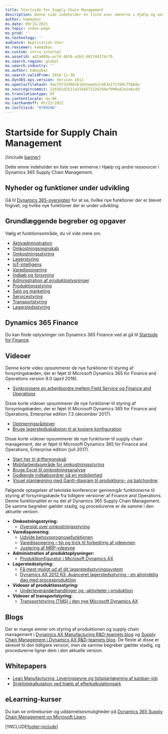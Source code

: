 ```yaml
---
title: Startside for Supply Chain Management
description: Denne side indeholder en liste over emnerne i Hjælp og andre ressourcer til Supply Chain Management-funktioner.
author: kamaybac
ms.date: 09/15/2021
ms.topic: index-page
ms.prod: ''
ms.technology: ''
audience: Application User
ms.reviewer: kamaybac
ms.custom: intro-internal
ms.assetid: ad2a889a-acfd-4b59-a3b3-4017dd374c7b
ms.search.region: global
ms.search.industry: ''
ms.author: kamaybac
ms.search.validFrom: 2016-11-30
ms.dyn365.ops.version: Version 1611
ms.openlocfilehash: 9ae75f33d96261691eee52c963a1f1f00c75b0de
ms.sourcegitcommit: 220101d2511a3164572226294ef090a43a1e6cdd
ms.translationtype: HT
ms.contentlocale: da-DK
ms.lasthandoff: 05/23/2022
ms.locfileid: "8789206"
---
```

# <a name="supply-chain-management-home-page"></a>Startside for Supply Chain Management

[!include [banner](includes/banner.md)]

Dette emne indeholder en liste over emnerne i Hjælp og andre ressourcer i Dynamics 365 Supply Chain Management.

## <a name="whats-new-and-in-development"></a>Nyheder og funktioner under udvikling

Gå til [Dynamics 365-oversigten](https://roadmap.dynamics.com/) for at se, hvilke nye funktioner der er blevet frigivet, og hvilke nye funktioner der er under udvikling.

## <a name="core-concepts-and-tasks"></a>Grundlæggende begreber og opgaver

Vælg et funktionsområde, du vil vide mere om.

- [Aktivadministration](asset-management/index.md)
- [Omkostningsregnskab](../finance/cost-accounting/cost-accounting-home-page.md)
- [Omkostningsstyring](cost-management/cost-management-home-page.md)  
- [Lagerstyring](inventory/inventory-home-page.md)
- [IoT-intelligens](iot/iot-intelligence-home-page.md)
- [Varedisponering](master-planning/master-planning-home-page.md)
- [Indkøb og forsyning](procurement/procurement-sourcing-overview.md)
- [Administration af produktoplysninger](pim/product-information.md)
- [Produktionsstyring](production-control/production-process-overview.md)
- [Salg og marketing](sales-marketing/overview-sales-marketing.md)
- [Servicestyring](service-management/service-management-home-page.md)
- [Transportstyring](transportation/transportation-management-overview.md)
- [Lagerstedsstyring](warehousing/warehouse-configuration.md)

## <a name="dynamics-365-finance"></a>Dynamics 365 Finance

Du kan finde oplysninger om Dynamics 365 Finance ved at gå til [Startside for Finance](../finance/index.md).

## <a name="videos"></a>Videoer

Denne korte video opsummerer de nye funktioner til styring af forsyningskæden, der er føjet til Microsoft Dynamics 365 for Finance and Operations version 8.0 (april 2018).

- [Synkronisere en arbejdsordre mellem Field Service og Finance and Operations](https://youtu.be/hAB4TDVMjxU)

Disse korte videoer opsummerer de nye funktioner til styring af forsyningskæden, der er føjet til Microsoft Dynamics 365 for Finance and Operations, Enterprise edition 7.3 (december 2017).

- [Optimeringsrådgiver](https://www.youtube.com/watch?v=MRsAzgFCUSQ&t=4s)
- [Bruge lagerstedsskabelon til at kopiere konfiguration](https://www.youtube.com/watch?v=K2WIfFlqJYs&feature=youtu.be)

Disse korte videoer opsummerer de nye funktioner til supply chain management, der er føjet til Microsoft Dynamics 365 for Finance and Operations, Enterprise edition (juli 2017).

- [Start her til driftsregnskab](https://youtu.be/1pUDtJQZ8FU)
- [Mobilarbejdsområde for omkostningsstyring](https://youtu.be/imsuTg8rUVk)
- [Bruge Excel til omkostningsanalyse](https://youtu.be/-HKHYdClvx8)
- [Godkende indkøbsordrer på en mobilenhed](https://youtu.be/gZ-gOlJe7H8)
- [Visuel planlægning med Gantt-diagram til produktions- og batchordrer](https://youtu.be/BtbuShkGj4I)

Følgende optagelser af tekniske konferencer gennemgår funktionerne til styring af forsyningskæde fra tidligere versioner af Finance and Operations. Denne funktionalitet er nu del af Dynamics 365 Supply Chain Management. De samme begreber gælder stadig, og procedurerne er de samme i den aktuelle version.

- **Omkostningsstyring:**
  - [Oversigt over omkostningsstyring](https://www.youtube.com/watch?v=vXzlC-mOBcg&feature=youtu.be)
- **Varedisponering:**
  - [Udvide behovsprognosefunktionen](https://www.youtube.com/watch?v=4OIKIXLiNjI&feature=youtu.be)
  - [Varedisponering – tip og trick til forbedring af ydeevnen](https://youtu.be/7v8BPmEs9Dg)
  - [Justering af MRP-ydeevne](https://youtu.be/RLXybx20B5o)
- **Administration af produktoplysninger:**
  - [Produktkonfigurator i Microsoft Dynamics AX](https://youtu.be/zotrj3SbCl4)
- **Lagerstedsstyring:**
  - [Få mest muligt ud af dit lagerstedsstyringssystem](https://www.youtube.com/watch?v=--_didmZKHo&t=10s)
  - [Dynamics AX 2012 R3: Avanceret lagerstedsstyring - en almindelig dag med procesproduktion](https://www.youtube.com/embed/QUxXUrN-7n4)
- **Videoer af produktionsstyring:**
  - [Underleverandørhandlinger og -aktiviteter i produktion](https://youtu.be/y1jrd3A_k70)
- **Videoer af transportstyring:**
  - [Transportstyring (TMS) i den nye Microsoft Dynamics AX](https://youtu.be/jgmTgJIgEFQ)

## <a name="blogs"></a>Blogs

Der er mange emner om styring af produktionen og supply chain management i [Dynamics AX Manufacturing R&D-teamets blog](/archive/blogs/axmfg/) og [Supply Chain Management i Dynamics AX R&D-teamets blog](https://blogs.msdn.microsoft.com/dynamicsaxscm/). De fleste at disse er skrevet til den tidligere version, men de samme begreber gælder stadig, og procedurerne ligner dem i den aktuelle version.

## <a name="white-papers"></a>Whitepapers

- [Lean Manufacturing: Leveringsevne og tidsplanlægning af kanban-job](/dynamics/s-e/)
- [Styklistekalkulation ved hjælp af efterkalkulationsark](https://www.microsoft.com/download/details.aspx?id=101937)

## <a name="elearning-courses"></a>eLearning-kurser

Du kan se onlinekurser og uddannelsesmuligheder på [Dynamics 365 Supply Chain Management on Microsoft Learn](/learn/browse/?products=dynamics-scm&resource_type=learning+path).


[!INCLUDE[footer-include](../includes/footer-banner.md)]
